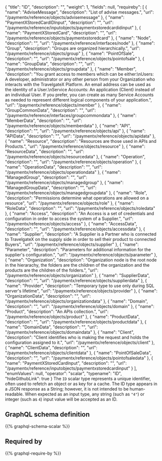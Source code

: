 {
  "title": "ID",
  "description": "",
  "weight": 1,
  "fields": null,
  "requireby": [
    {
      "name": "AdviseMessage",
      "description": "List of advise messages.",
      "url": "/paymentx/reference/objects/advisemessage"
    },
    {
      "name": "PaymentXStoredCardIDInput",
      "description": "",
      "url": "/paymentx/reference/inputobjects/paymentxstoredcardidinput"
    },
    {
      "name": "PaymentXStoredCard",
      "description": "",
      "url": "/paymentx/reference/objects/paymentxstoredcard"
    },
    {
      "name": "Node",
      "description": "",
      "url": "/paymentx/reference/interfaces/node"
    },
    {
      "name": "Group",
      "description": "Groups are organized hierarchically.",
      "url": "/paymentx/reference/objects/group"
    },
    {
      "name": "PointOfSale",
      "description": "",
      "url": "/paymentx/reference/objects/pointofsale"
    },
    {
      "name": "GroupData",
      "description": "",
      "url": "/paymentx/reference/objects/groupdata"
    },
    {
      "name": "Member",
      "description": "You grant access to members which can be either:\nUsers: A developer, administrator or any other person from your Organization who interacts with the TravelgateX Platform. An email address can be used as the identity of a User.\nService Accounts: An application (Client) instead of an individual User. If you prefer, you can create as many Service Accounts as needed to represent different logical components of your application.",
      "url": "/paymentx/reference/objects/member"
    },
    {
      "name": "GroupCommonData",
      "description": "",
      "url": "/paymentx/reference/interfaces/groupcommondata"
    },
    {
      "name": "MemberData",
      "description": "",
      "url": "/paymentx/reference/objects/memberdata"
    },
    {
      "name": "API",
      "description": "",
      "url": "/paymentx/reference/objects/api"
    },
    {
      "name": "APIData",
      "description": "",
      "url": "/paymentx/reference/objects/apidata"
    },
    {
      "name": "Resource",
      "description": "Resources are those used in APIs and Products.",
      "url": "/paymentx/reference/objects/resource"
    },
    {
      "name": "ResourceData",
      "description": "",
      "url": "/paymentx/reference/objects/resourcedata"
    },
    {
      "name": "Operation",
      "description": "",
      "url": "/paymentx/reference/objects/operation"
    },
    {
      "name": "OperationData",
      "description": "",
      "url": "/paymentx/reference/objects/operationdata"
    },
    {
      "name": "ManagedGroup",
      "description": "",
      "url": "/paymentx/reference/objects/managedgroup"
    },
    {
      "name": "ManagedGroupData",
      "description": "",
      "url": "/paymentx/reference/objects/managedgroupdata"
    },
    {
      "name": "Role",
      "description": "Permissions determine what operations are allowed on a resource",
      "url": "/paymentx/reference/objects/role"
    },
    {
      "name": "RoleData",
      "description": "",
      "url": "/paymentx/reference/objects/roledata"
    },
    {
      "name": "Access",
      "description": "An Access is a set of credentials and configuration in order to access the system of a Supplier.",
      "url": "/paymentx/reference/objects/access"
    },
    {
      "name": "AccessData",
      "description": "",
      "url": "/paymentx/reference/objects/accessdata"
    },
    {
      "name": "Supplier",
      "description": "A Supplier is a Partner who is connected to TravelgateX on the supply side in order to sell their product to connected Buyers",
      "url": "/paymentx/reference/objects/supplier"
    },
    {
      "name": "Parameter",
      "description": "Parameters for additional information for the supplier's configuration.",
      "url": "/paymentx/reference/objects/parameter"
    },
    {
      "name": "Organization",
      "description": "Organization node is the root node in the hierarachy, the folders are the children of the organization and the products are the children of the folders.",
      "url": "/paymentx/reference/objects/organization"
    },
    {
      "name": "SupplierData",
      "description": "",
      "url": "/paymentx/reference/objects/supplierdata"
    },
    {
      "name": "Provider",
      "description": "Temporary type to use only during SQL server's lifetime",
      "url": "/paymentx/reference/objects/provider"
    },
    {
      "name": "OrganizationData",
      "description": "",
      "url": "/paymentx/reference/objects/organizationdata"
    },
    {
      "name": "Domain",
      "description": "",
      "url": "/paymentx/reference/objects/domain"
    },
    {
      "name": "Product",
      "description": "An APIs collection.",
      "url": "/paymentx/reference/objects/product"
    },
    {
      "name": "ProductData",
      "description": "",
      "url": "/paymentx/reference/objects/productdata"
    },
    {
      "name": "DomainData",
      "description": "",
      "url": "/paymentx/reference/objects/domaindata"
    },
    {
      "name": "Client",
      "description": "Client identifies who is making the request and holds the configuration assigned to it.",
      "url": "/paymentx/reference/objects/client"
    },
    {
      "name": "ClientData",
      "description": "",
      "url": "/paymentx/reference/objects/clientdata"
    },
    {
      "name": "PointOfSaleData",
      "description": "",
      "url": "/paymentx/reference/objects/pointofsaledata"
    },
    {
      "name": "PaymentXStoredCardInput",
      "description": "",
      "url": "/paymentx/reference/inputobjects/paymentxstoredcardinput"
    }
  ],
  "enumValues": null,
  "operator": "scalar",
  "typename": "ID",
  "hideGithubLink": true
}
The `ID` scalar type represents a unique identifier, often used to refetch an object or as key for a cache. The ID type appears in a JSON response as a String; however, it is not intended to be human-readable. When expected as an input type, any string (such as `"4"`) or integer (such as `4`) input value will be accepted as an ID.
## GraphQL schema definition

{{% graphql-schema-scalar %}}

## Required by

{{% graphql-require-by %}}
